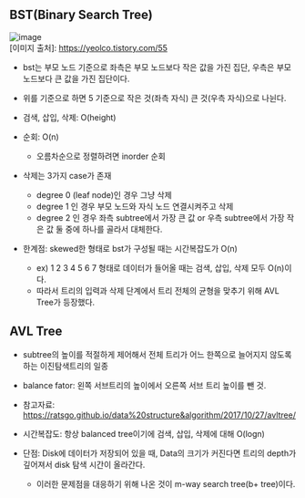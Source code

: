 ## BST(Binary Search Tree)

![image](https://user-images.githubusercontent.com/26040955/80094926-1151ef80-85a2-11ea-912d-a87e0b5ebdad.png)
<br>[이미지 출처]: https://yeolco.tistory.com/55

- bst는 부모 노드 기준으로 좌측은 부모 노드보다 작은 값을 가진 집단, 우측은 부모 노드보다 큰 값을 가진 집단이다.
- 위를 기준으로 하면 5 기준으로 작은 것(좌측 자식) 큰 것(우측 자식)으로 나뉜다.
- 검색, 삽입, 삭제: O(height)
- 순회: O(n)
  - 오름차순으로 정렬하려면 inorder 순회

- 삭제는 3가지 case가 존재
  - degree 0 (leaf node)인 경우 그냥 삭제
  - degree 1 인 경우 부모 노드와 자식 노드 연결시켜주고 삭제
  - degree 2 인 경우 좌측 subtree에서 가장 큰 값 or 우측 subtree에서 가장 작은 값 둘 중에 하나를 골라서 대체한다.

- 한계점: skewed한 형태로 bst가 구성될 때는 시간복잡도가 O(n)
  - ex) 1 2 3 4 5 6 7 형태로 데이터가 들어올 때는 검색, 삽입, 삭제 모두 O(n)이다.
  - 따라서 트리의 입력과 삭제 단계에서 트리 전체의 균형을 맞추기 위해 AVL Tree가 등장했다.

## AVL Tree

- subtree의 높이를 적절하게 제어해서 전체 트리가 어느 한쪽으로 늘어지지 않도록 하는 이진탐색트리의 일종
- balance fator: 왼쪽 서브트리의 높이에서 오른쪽 서브 트리 높이를 뺀 것.
- 참고자료: https://ratsgo.github.io/data%20structure&algorithm/2017/10/27/avltree/

- 시간복잡도: 항상 balanced tree이기에 검색, 삽입, 삭제에 대해 O(logn)
- 단점: Disk에 데이터가 저장되어 있을 때, Data의 크기가 커진다면 트리의 depth가 깊어져서 disk 탐색 시간이 올라간다.
  - 이러한 문제점을 대응하기 위해 나온 것이 m-way search tree(b+ tree)이다.
